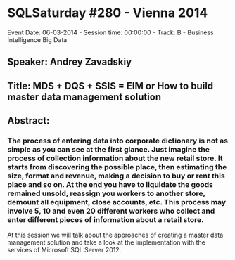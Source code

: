 # SQLSaturday #280 - Vienna 2014
Event Date: 06-03-2014 - Session time: 00:00:00 - Track: B - Business Intelligence  Big Data
## Speaker: Andrey Zavadskiy
## Title: MDS + DQS + SSIS = EIM or How to build master data management solution
## Abstract:
### The process of entering data into corporate dictionary is not as simple as you can see at the first glance. Just imagine the process of collection information about the new retail store. It starts from discovering the possible place, then estimating the size, format and revenue, making a decision to buy or rent this place and so on. At the end you have to liquidate the goods remained unsold, reassign you workers to another store, demount all equipment, close accounts, etc.  This process may involve 5, 10 and even 20 different workers who collect and enter different pieces of information about a retail store.
At this session we will talk about the approaches of creating a master data management solution and take a look at the implementation with the services of Microsoft SQL Server 2012.
